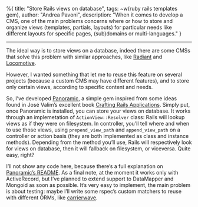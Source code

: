 %{
title: "Store Rails views on database",
tags: ~w(ruby rails templates gem),
author: "Andrea Pavoni",
description: "When it comes to develop a CMS, one of the main problems concerns where or how to store and organize views (templates, partials, layouts) for particular needs like different layouts for specific pages, (sub)domains or multi-languages."
}

---

The ideal way is to store views on a database, indeed there are some CMSs that solve this problem with similar approaches, like [Radiant](http://radiantcms.org/) and [Locomotive](http://www.locomotivecms.com/).

However, I wanted something that let me to reuse this feature on several projects (because a custom CMS may have different features), and to store only certain views, according to specific content and needs.

So, I’ve developed [Panoramic](https://github.com/andreapavoni/panoramic), a simple gem inspired from some ideas found in José Valim’s excellent book [Crafting Rails Applications](http://pragprog.com/titles/jvrails/crafting-rails-applications). Simply put, once Panoramic is installed, you can store your views on database. It works through an implemetation of `ActionView::Resolver` class: Rails will lookup views as if they were on filesystem. In controller, you’ll tell where and when to use those views, using `prepend_view_path` and `append_view_path` on a controller or action basis (they are both implemented as class and instance methods). Depending from the method you’ll use, Rails will respectively look for views on database, then it will fallback on filesystem, or viceversa. Quite easy, right?

I’ll not show any code here, because there’s a full explanation on [Panoramic’s README](https://github.com/andreapavoni/panoramic/blob/master/README.md). As a final note, at the moment it works only with ActiveRecord, but I’ve planned to extend support to DataMapper and Mongoid as soon as possible. It’s very easy to implement, the main problem is about testing: maybe I’ll write some rspec’s custom matchers to reuse with different ORMs, like [carrierwave](https://github.com/jnicklas/carrierwave).

